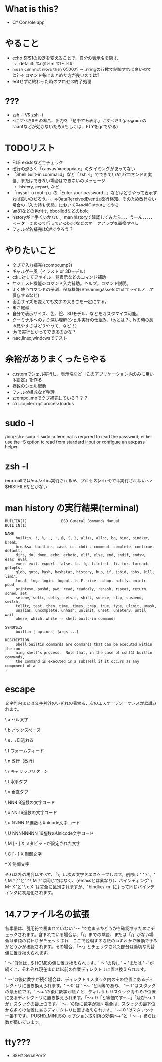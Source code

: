 # What is this?

- C# Console app

# やること

- echo $PS1の設定を変えることで、自分の表示名を隠す。
    - default: %n@%m %1~ %#
- mesh cannnot more than 65000? => stringの行数で制御すれば良いのでは? => コマンド毎にまとめた方が良いのでは?
- exitせずに終わった時のプロセス終了処理

# ???
- zsh -l VS zsh -i
- -iにすべき!!その場合、出力を「途中でも表示」にすべき!! (program の scanfなどが効かないため)(もしくは、PTYをgoでやる)

# TODOリスト

- FILE existsなどでチェック
- 改行の恐らく「canvasforceupdate」のタイミングがあってない
- 「Shell built-in command」など「zsh -l」でできていない?コマンドの実装、またはできない場合はできないのメッセージ
    - history, export, など
- 「mysql -u root -p」の「Enter your password...」などはどうやって表示すれば良いのだろう。。。=>DataReceivedEventは改行検知。そのため改行ない場合の「入力待ち状態」においてRead&Outputしてやる
- \m81などの色付け, bboollddなどのbold, 
- historyが上手くいかない。man historyで確認してみたら、、、うーん、、、、、＜＝ターミあるで行っているboldなどのマークアップを置換すべし
- フォルダ名補完はC#でやろう？ 

# やりたいこと

- タブで入力補完(zcompdump?)
- ギャルゲー風（イラスト or 3Dモデル）
- cdに対してファイル一覧表示などのコマンド補助
- サジェスト機能のコマンド入力補助。ヘルプ。コマンド説明。
- よく使うコマンドの予測、保存機能(StreamingAssetsにtxtファイルとして保存するなど)
- 画面サイズを変えても文字の大きさを一定にする。
- 重さ軽減
- 自分で表示サイズ、色、絵、3Dモデル、などをカスタマイズ可能。
- ターミナルへのより深い理解(シェル実行の仕組み、ttyとは？、lsの時のあの見やすさはどうやって、など！)
- ttyで実行とかってできるのかな？
- mac,linux,windowsでテスト


# 余裕がありまくったらやる

- customでシェル実行し、表示名など「このアプリケーション内のみに用いる設定」を作る
- 複数のシェル起動
- フォルダ構成など整理
- zcompdumpでタブ補完している？？？
- ctrl+c(interrupt process)nados

# sudo -l

/bin/zsh> sudo -l 
sudo: a terminal is required to read the password; either use the -S option to read from standard input or configure an askpass helper

# zsh -l
terminallでは/etc/zshrc実行されるが、プロセス(zsh -l)では実行されない ~> $HISTFILEなどがない


# man history の実行結果(terminal)
```
BUILTIN(1)                BSD General Commands Manual               BUILTIN(1)

NAME
     builtin, !, %, ., :, @, {, }, alias, alloc, bg, bind, bindkey, break,
     breaksw, builtins, case, cd, chdir, command, complete, continue, default,
     dirs, do, done, echo, echotc, elif, else, end, endif, endsw, esac, eval,
     exec, exit, export, false, fc, fg, filetest, fi, for, foreach, getopts,
     glob, goto, hash, hashstat, history, hup, if, jobid, jobs, kill, limit,
     local, log, login, logout, ls-F, nice, nohup, notify, onintr, popd,
     printenv, pushd, pwd, read, readonly, rehash, repeat, return, sched, set,
     setenv, settc, setty, setvar, shift, source, stop, suspend, switch,
     telltc, test, then, time, times, trap, true, type, ulimit, umask,
     unalias, uncomplete, unhash, unlimit, unset, unsetenv, until, wait,
     where, which, while -- shell built-in commands

SYNOPSIS
     builtin [-options] [args ...]

DESCRIPTION
     Shell builtin commands are commands that can be executed within the run-
     ning shell's process.  Note that, in the case of csh(1) builtin commands,
     the command is executed in a subshell if it occurs as any component of a
:
```


# escape

文字列内または文字列外のいずれの場合も、次のエスケープシーケンスが認識されます。

\ a
ベル文字

\ b
バックスペース

\ e、\ E
逃れる

\ f
フォームフィード

\ n
改行（改行）

\ r
キャリッジリターン

\ t
水平タブ

\ v
垂直タブ

\ NNN
8進数の文字コード

\ x NN
16進数の文字コード

\ u NNNN
16進数のUnicode文字コード

\ U NNNNNNNN
16進数のUnicode文字コード

\ M [ - ] X
メタビットが設定された文字

\ C [ - ] X
制御文字

^ X
制御文字

それ以外の場合はすべて、「\」は次の文字をエスケープします。削除は ' ^？'。' \ M ^？'と' ^ \ M？'は同じではなく、（emacsとは異なり）、バインディング' \ M- X 'と' \ e X 'は完全に区別されますが、' bindkey-m 'によって同じバインディングに初期化されます。



# 14.7ファイル名の拡張
各単語は、引用符で囲まれていない ' 〜 'で始まるかどうかを確認するためにチェックされます。含まれている場合は、「/」までの単語、または「/」がない場合は単語の終わりがチェックされ、ここで説明する方法のいずれかで置換できるかどうかが確認されます。その場合、「〜」とチェックされた部分は適切な代替値に置き換えられます。

' 〜 '自体は、$ HOMEの値に置き換えられます。' 〜 'の後に ' + 'または ' - 'が続くと、それぞれ現在または以前の作業ディレクトリに置き換えられます。

' 〜 'の後に数字が続く場合は、ディレクトリスタック内のその位置にあるディレクトリに置き換えられます。' 〜0 'は ' 〜+ 'と同等であり、 ' 〜1 'はスタックの最上位です。' 〜+ 'の後に数字が続くと、ディレクトリスタック内のその位置にあるディレクトリに置き換えられます。「〜+ 0「と等価です〜+」「及び〜+ 1が」スタックの最上位です。' 〜- 'の後に数字が続く場合は、スタックの最下位から多くの位置にあるディレクトリに置き換えられます。' 〜-0 'はスタックの一番下です。 PUSHD_MINUSの オプション取引所の効果〜+ 'と「〜 -」彼らは数が続いています。



# tty???
- SSH? SerialPort?
